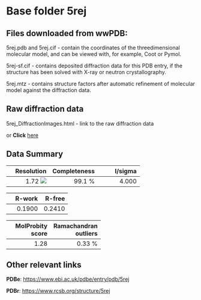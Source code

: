 # Base folder 5rej

## Files downloaded from wwPDB:

5rej.pdb and 5rej.cif - contain the coordinates of the threedimensional molecular model, and can be viewed with, for example, Coot or Pymol.

5rej-sf.cif - contains deposited diffraction data for this PDB entry, if the structure has been solved with X-ray or neutron crystallography.

5rej.mtz - contains structure factors after automatic refinement of molecular model against the diffraction data.

## Raw diffraction data

5rej_DiffractionImages.html - link to the raw diffraction data 

or **Click** [here](https://zenodo.org/record/3730921) 

## Data Summary
|   | Resolution | Completeness| I/sigma |
|---|-------------:|----------------:|--------------:|
|   |1.72 ![](https://github.com/thorn-lab/coronavirus_structural_task_force/blob/master/outreach/ang.svg)|99.1  %|<img width=50/>4.000|

|   | **R-work**| **R-free**   
|---|-------------:|----------------:|           
||0.1900|0.2410|

|   |**MolProbity<br>score**| **Ramachandran<br>outliers** 
|---|-------------:|----------------:|
||1.28|0.33 %|

## Other relevant links 
**PDBe**:  https://www.ebi.ac.uk/pdbe/entry/pdb/5rej
 
**PDBr**: https://www.rcsb.org/structure/5rej 

